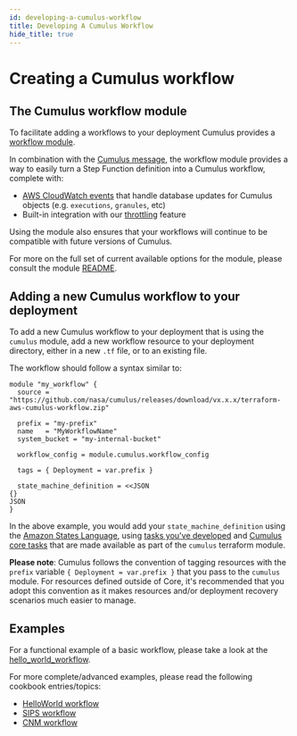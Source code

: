 ```yaml
---
id: developing-a-cumulus-workflow
title: Developing A Cumulus Workflow
hide_title: true
---
```


# Creating a Cumulus workflow

## The Cumulus workflow module

To facilitate adding a workflows to your deployment Cumulus provides a [workflow module](https://github.com/nasa/cumulus/tree/master/tf-modules/workflow).

In combination with the [Cumulus message](cumulus-task-message-flow), the workflow module provides a way to easily turn a Step Function definition into a Cumulus workflow, complete with:

- [AWS CloudWatch events](https://docs.aws.amazon.com/cloudwatch/index.html) that handle database updates for Cumulus objects (e.g. `executions`, `granules`, etc)
- Built-in integration with our [throttling](../data-cookbook/throttling-queued-executions) feature

Using the module also ensures that your workflows will continue to be compatible with future versions of Cumulus.

For more on the full set of current available options for the module, please consult the module [README](https://github.com/nasa/cumulus/blob/master/tf-modules/workflow/README.md).

## Adding a new Cumulus workflow to your deployment

To add a new Cumulus workflow to your deployment that is using the `cumulus` module, add a new workflow resource to your deployment directory, either in a new `.tf` file, or to an existing file.

The workflow should follow a syntax similar to:

```hcl
module "my_workflow" {
  source = "https://github.com/nasa/cumulus/releases/download/vx.x.x/terraform-aws-cumulus-workflow.zip"

  prefix = "my-prefix"
  name   = "MyWorkflowName"
  system_bucket = "my-internal-bucket"

  workflow_config = module.cumulus.workflow_config

  tags = { Deployment = var.prefix }

  state_machine_definition = <<JSON
{}
JSON
}
```

In the above example, you would add your `state_machine_definition` using the [Amazon States Language](https://docs.aws.amazon.com/step-functions/latest/dg/concepts-amazon-states-language.html), using [tasks you've developed](developing-workflow-tasks) and [Cumulus core tasks](../tasks) that are made available as part of the `cumulus` terraform module.

**Please note**: Cumulus follows the convention of tagging resources with the `prefix` variable `{ Deployment = var.prefix }` that you pass to the `cumulus` module.   For resources defined outside of Core, it's recommended that you adopt this convention as it makes resources and/or deployment recovery scenarios much easier to manage.

## Examples

For a functional example of a basic workflow, please take a look at the [hello_world_workflow](https://github.com/nasa/cumulus-template-deploy/blob/master/cumulus-tf/hello_world_workflow.tf).

For more complete/advanced examples, please read the following cookbook entries/topics:

- [HelloWorld workflow](../data-cookbooks/hello-world)
- [SIPS workflow](../data-cookbooks/sips-workflow)
- [CNM workflow](../data-cookbooks/cnm-workflow)
